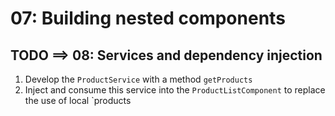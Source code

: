# 07: Building nested components

## TODO ==> 08: Services and dependency injection

1. Develop the `ProductService` with a method `getProducts`
2. Inject and consume this service into the `ProductListComponent`
to replace the use of local `products